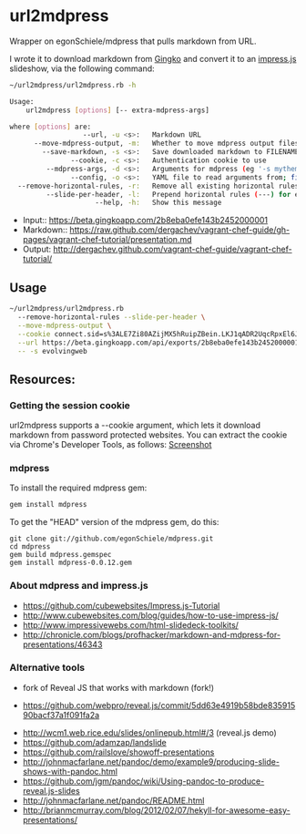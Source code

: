 url2mdpress
===========

Wrapper on egonSchiele/mdpress that pulls markdown from URL.

I wrote it to download markdown from [Gingko](http://www.gingkoapp.com/) and
convert it to an [impress.js](https://github.com/bartaz/impress.js) slideshow, via the following command:

```bash
~/url2mdpress/url2mdpress.rb -h

Usage:
	url2mdpress [options] [-- extra-mdpress-args]

where [options] are:
                  --url, -u <s>:   Markdown URL
      --move-mdpress-output, -m:   Whether to move mdpress output files (index.html, css/, js/) to the current folder
        --save-markdown, -s <s>:   Save downloaded markdown to FILENAME in the current folder. (Default: presentation.md)
               --cookie, -c <s>:   Authentication cookie to use
         --mdpress-args, -d <s>:   Arguments for mdpress (eg '-s mytheme'), merged with [-- extra-mdpress-args]. (Default: -v)
               --config, -o <s>:   YAML file to read arguments from; file values override arguments. (Default: url2mdpress.yml)
  --remove-horizontal-rules, -r:   Remove all existing horizontal rules (---) in the markdown.
         --slide-per-header, -l:   Prepend horizontal rules (---) for each header (## Slide Title).
                     --help, -h:   Show this message
```

* Input:: https://beta.gingkoapp.com/2b8eba0efe143b2452000001
* Markdown:: https://raw.github.com/dergachev/vagrant-chef-guide/gh-pages/vagrant-chef-tutorial/presentation.md
* Output: http://dergachev.github.com/vagrant-chef-guide/vagrant-chef-tutorial/

## Usage

```bash
~/url2mdpress/url2mdpress.rb 
  --remove-horizontal-rules --slide-per-header \
  --move-mdpress-output \
  --cookie connect.sid=s%3ALE7Zi80AZijMX5hRuipZBein.LKJ1qADR2UqcRpxEl6JXRCgU8UqSGEYnlkFl4aP%2Fj0U \
  --url https://beta.gingkoapp.com/api/exports/2b8eba0efe143b2452000001.txt \
  -- -s evolvingweb
```

## Resources:

### Getting the session cookie

url2mdpress supports a --cookie argument, which lets it download markdown from
password protected websites.  You can extract the cookie via Chrome's Developer
Tools, as follows: [Screenshot](http://dl-web.dropbox.com/u/29440342/screenshots/XAIGKG-2013.2.27-14.47.png)

### mdpress

To install the required mdpress gem:

```bash
gem install mdpress
```

To get the "HEAD" version of the mdpress gem, do this:

```
git clone git://github.com/egonSchiele/mdpress.git
cd mdpress
gem build mdpress.gemspec
gem install mdpress-0.0.12.gem
```

### About mdpress and impress.js

* https://github.com/cubewebsites/Impress.js-Tutorial
* http://www.cubewebsites.com/blog/guides/how-to-use-impress-js/
* http://www.impressivewebs.com/html-slidedeck-toolkits/
* http://chronicle.com/blogs/profhacker/markdown-and-mdpress-for-presentations/46343

### Alternative tools

* fork of Reveal JS that works with markdown (fork!)
 - https://github.com/webpro/reveal.js/commit/5dd63e4919b58bde83591590bacf37a1f091fa2a
* http://wcm1.web.rice.edu/slides/onlinepub.html#/3 (reveal.js demo)
* https://github.com/adamzap/landslide
* https://github.com/railslove/showoff-presentations
* http://johnmacfarlane.net/pandoc/demo/example9/producing-slide-shows-with-pandoc.html
* https://github.com/jgm/pandoc/wiki/Using-pandoc-to-produce-reveal.js-slides
* http://johnmacfarlane.net/pandoc/README.html
* http://brianmcmurray.com/blog/2012/02/07/hekyll-for-awesome-easy-presentations/
